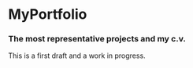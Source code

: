 # MyPortfolio
### The most representative projects and my c.v.

This is a first draft and a work in progress.
